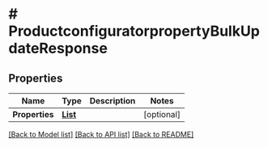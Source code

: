 # # ProductconfiguratorpropertyBulkUpdateResponse


## Properties 


Name | Type | Description | Notes
------------ | ------------- | ------------- | -------------
**Properties**| [**List<ProductconfiguratorpropertyEntity>**](ProductconfiguratorpropertyEntity.md) |   | [optional]


[[Back to Model list]](../../README.md#models) [[Back to API list]](../../README.md#endpoints) [[Back to README]](../../README.md)

